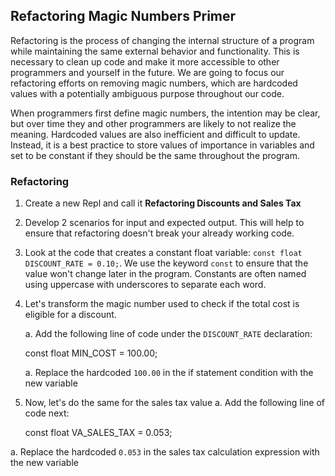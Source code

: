 ## Refactoring Magic Numbers Primer

Refactoring is the process of changing the internal structure of a program while maintaining the same external behavior and functionality. This is necessary to clean up code and make it more accessible to other programmers and yourself in the future. We are going to focus our refactoring efforts on removing magic numbers, which are hardcoded values with a potentially ambiguous purpose throughout our code.

When programmers first define magic numbers, the intention may be clear, but over time they and other programmers are likely to not realize the meaning. Hardcoded values are also inefficient and difficult to update. Instead, it is a best practice to store values of importance in variables and set to be constant if they should be the same throughout the program.

### Refactoring

1. Create a new Repl and call it **Refactoring Discounts and Sales Tax**
1. Develop 2 scenarios for input and expected output. This will help to ensure that refactoring doesn't break your already working code.
1. Look at the code that creates a constant float variable: `const float DISCOUNT_RATE = 0.10;`. We use the keyword `const` to ensure that the value won't change later in the program. Constants are often named using uppercase with underscores to separate each word.
1. Let's transform the magic number used to check if the total cost is eligible for a discount.

    a. Add the following line of code under the `DISCOUNT_RATE` declaration:

   const float MIN_COST = 100.00;

    a. Replace the hardcoded `100.00` in the if statement condition with the new variable

1. Now, let's do the same for the sales tax value
  a. Add the following line of code next:

    const float VA_SALES_TAX = 0.053;

  a. Replace the hardcoded `0.053` in the sales tax calculation expression with the new variable
